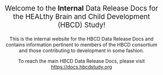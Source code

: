
<p style="text-align: center; font-size: 1.6em">Welcome to the <b>Internal</b> Data Release Docs for the HEALthy Brain and Child Development (HBCD) Study!</p>

<p style="text-align: center; font-size: 1.1em">This is the internal website for the HBCD Data Release Docs and contains information pertinent to members of the HBCD consortium and those contributing to development in some fashion. 

<p style="text-align: center; font-size: 1.1em">To reach the main HBCD Data Release Docs, please visit <a href="https://docs.hbcdstudy.org">https://docs.hbcdstudy.org</a></p>
